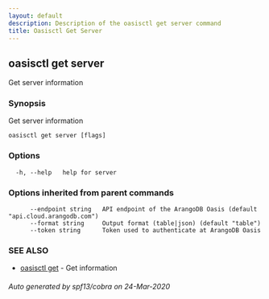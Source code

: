 ```yaml
---
layout: default
description: Description of the oasisctl get server command
title: Oasisctl Get Server
---
```

## oasisctl get server

Get server information

### Synopsis

Get server information

```
oasisctl get server [flags]
```

### Options

```
  -h, --help   help for server
```

### Options inherited from parent commands

```
      --endpoint string   API endpoint of the ArangoDB Oasis (default "api.cloud.arangodb.com")
      --format string     Output format (table|json) (default "table")
      --token string      Token used to authenticate at ArangoDB Oasis
```

### SEE ALSO

* [oasisctl get](oasisctl_get.md)	 - Get information

###### Auto generated by spf13/cobra on 24-Mar-2020
